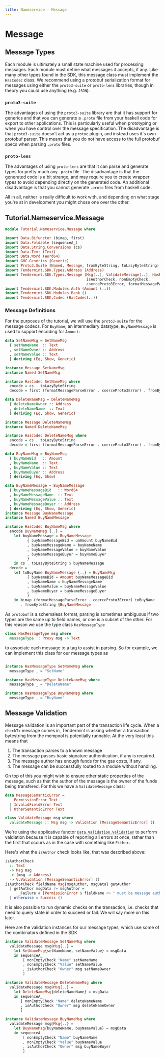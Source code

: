 ```yaml
---
title: Nameservice - Message
---
```


# Message

## Message Types

Each module is ultimately a small state machine used for processing messages. Each module must define what messages it accepts, if any. Like many other types found in the SDK, this message class must implement the `HasCodec` class. We recommend using a protobuf serialization format for messages using either the `proto3-suite` or `proto-lens` libraries, though in theory you could use anything (e.g. `JSON`).

### `proto3-suite`
The advantages of using the `proto3-suite` library are that it has support for generics and that you can generate a `.proto` file from your haskell code for export to other applications. This is particularly useful when prototyping or when you have control over the message specification.
The disadvantage is that `proto3-suite` doesn't act as a `protoc` plugin, and instead uses it's own protobuf parser. This means that you do not have access to the full protobuf specs when parsing `.proto` files.

### `proto-lens`
The advantages of using `proto-lens` are that it can parse and generate types for pretty much any `.proto` file.
The disadvantage is that the generated code is a bit strange, and may require you to create wrapper types to avoid depending directly on the generated code. An additional disadvantage is that you cannot generate `.proto` files from haskell code.

All in all, neither is really difficult to work with, and depending on what stage you're at in development you might chose one over the other.

## Tutorial.Nameservice.Message

~~~ haskell
module Tutorial.Nameservice.Message where

import Data.Bifunctor (bimap, first)
import Data.Foldable (sequenceA_)
import Data.String.Conversions (cs)
import Data.Text (Text)
import Data.Word (Word64)
import GHC.Generics (Generic)
import Proto3.Suite (Named, Message, fromByteString, toLazyByteString)
import Tendermint.SDK.Types.Address (Address)
import Tendermint.SDK.Types.Message (Msg(..), ValidateMessage(..), HasMessageType(..),
                                     isAuthorCheck, nonEmptyCheck,
                                     coerceProto3Error, formatMessageParseError)
import Tendermint.SDK.Modules.Auth (Amount (..))
import Tendermint.SDK.Modules.Bank ()
import Tendermint.SDK.Codec (HasCodec(..))
~~~

### Message Definitions

For the purposes of the tutorial, we will use the `proto3-suite` for the message codecs. For `BuyName`, an intermediary datatype, `BuyNameMessage` is used to support encoding for `Amount`:


~~~ haskell
data SetNameMsg = SetNameMsg
  { setNameName  :: Text
  , setNameOwner :: Address
  , setNameValue :: Text
  } deriving (Eq, Show, Generic)

instance Message SetNameMsg
instance Named SetNameMsg

instance HasCodec SetNameMsg where
  encode = cs . toLazyByteString
  decode = first (formatMessageParseError . coerceProto3Error) . fromByteString

data DeleteNameMsg = DeleteNameMsg
  { deleteNameOwner :: Address
  , deleteNameName  :: Text
  } deriving (Eq, Show, Generic)

instance Message DeleteNameMsg
instance Named DeleteNameMsg

instance HasCodec DeleteNameMsg where
  encode = cs . toLazyByteString
  decode = first (formatMessageParseError . coerceProto3Error) . fromByteString

data BuyNameMsg = BuyNameMsg
  { buyNameBid   :: Amount
  , buyNameName  :: Text
  , buyNameValue :: Text
  , buyNameBuyer :: Address
  } deriving (Eq, Show)

data BuyNameMessage = BuyNameMessage
  { buyNameMessageBid   :: Word64
  , buyNameMessageName  :: Text
  , buyNameMessageValue :: Text
  , buyNameMessageBuyer :: Address
  } deriving (Eq, Show, Generic)
instance Message BuyNameMessage
instance Named BuyNameMessage

instance HasCodec BuyNameMsg where
  encode BuyNameMsg {..} =
    let buyNameMessage = BuyNameMessage
          { buyNameMessageBid = unAmount buyNameBid
          , buyNameMessageName = buyNameName
          , buyNameMessageValue = buyNameValue
          , buyNameMessageBuyer = buyNameBuyer
          }
    in cs . toLazyByteString $ buyNameMessage
  decode =
    let toBuyName BuyNameMessage {..} = BuyNameMsg
          { buyNameBid = Amount buyNameMessageBid
          , buyNameName = buyNameMessageName
          , buyNameValue = buyNameMessageValue
          , buyNameBuyer = buyNameMessageBuyer
          }
    in bimap (formatMessageParseError . coerceProto3Error) toBuyName
       . fromByteString @BuyNameMessage
~~~

As `protobuf` is a schemaless format, parsing is sometimes ambiguous if two types are the same up to field names, or one is a subset of the other. For this reason we use the type class `HasMessageType`

~~~ haskell ignore
class HasMessageType msg where
  messageType :: Proxy msg -> Text
~~~

to associate each message to a tag to assist in parsing. So for example, we can implement this class for our message types as

~~~ haskell

instance HasMessageType SetNameMsg where
  messageType _ = "SetName"

instance HasMessageType DeleteNameMsg where
  messageType _ = "DeleteName"

instance HasMessageType BuyNameMsg where
  messageType _ = "BuyName"
~~~


## Message Validation

Message validation is an important part of the transaction life cycle. When a `checkTx` message comes in, Tendermint is asking whether a transaction bytestring from the mempool is potentially runnable. At the very least this means that

1. The transaction parses to a known message
2. The message passes basic signature authentication, if any is required.
3. The message author has enough funds for the gas costs, if any.
4. The message can be successfully routed to a module without handling.

On top of this you might wish to ensure other static properties of the message, such as that the author of the message is the owner of the funds being transfered. For this we have a `ValidateMessage` class:

~~~ haskell ignore
data MessageSemanticError =
    PermissionError Text
  | InvalidFieldError Text
  | OtherSemanticError Text

class ValidateMessage msg where
  validateMessage :: Msg msg -> Validation [MessageSemanticError] ()
~~~

We're using the applicative functor [`Data.Validation.Validation`](https://hackage.haskell.org/package/validation-1.1/docs/Data-Validation.html#t:Validation) to perform valdiation because it is capable of reporting all errors at once, rather than the first that occurs as in the case with something like `Either`.

Here's what the `isAuthor` check looks like, that was described above:

~~~ haskell ignore
isAuthorCheck
  :: Text
  -> Msg msg
  -> (msg -> Address)
  -> V.Validation [MessageSemanticError] ()
isAuthorCheck fieldName Msg{msgAuthor, msgData} getAuthor
  | getAuthor msgData /= msgAuthor =
      _Failure # [PermissionError $ fieldName <> " must be message author."]
  | otherwise = Success ()
~~~

It is also possible to run dynamic checks on the transaction, i.e. checks that need to query state in order to succeed or fail. We will say more on this later.

Here are the validation instances for our message types, which use some of the combinators defined in the SDK

~~~ haskell
instance ValidateMessage SetNameMsg where
  validateMessage msg@Msg{..} =
    let SetNameMsg{setNameName, setNameValue} = msgData
    in sequenceA_
        [ nonEmptyCheck "Name" setNameName
        , nonEmptyCheck "Value" setNameValue
        , isAuthorCheck "Owner" msg setNameOwner
        ]

instance ValidateMessage DeleteNameMsg where
  validateMessage msg@Msg{..} =
    let DeleteNameMsg{deleteNameName} = msgData
    in sequenceA_
       [ nonEmptyCheck "Name" deleteNameName
       , isAuthorCheck "Owner" msg deleteNameOwner
       ]

instance ValidateMessage BuyNameMsg where
  validateMessage msg@Msg{..} =
    let BuyNameMsg{buyNameName, buyNameValue} = msgData
    in sequenceA_
        [ nonEmptyCheck "Name" buyNameName
        , nonEmptyCheck "Value" buyNameValue
        , isAuthorCheck "Owner" msg buyNameBuyer
        ]
~~~
